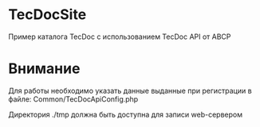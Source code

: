 TecDocSite
==========

Пример каталога TecDoc с использованием TecDoc API от ABCP

Внимание
========
Для работы необходимо указать данные выданные при регистрации в файле: Common/TecDocApiConfig.php

Директория ./tmp должна быть доступна для записи web-сервером